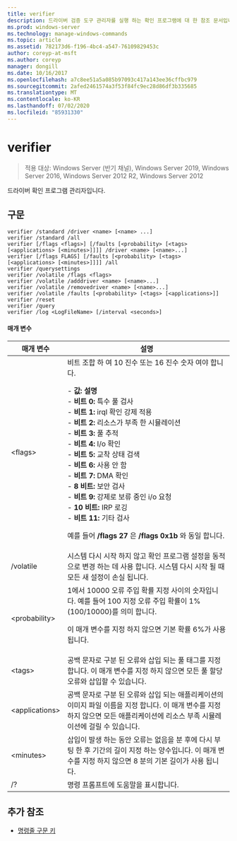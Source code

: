 ```yaml
---
title: verifier
description: 드라이버 검증 도구 관리자를 실행 하는 확인 프로그램에 대 한 참조 문서입니다.
ms.prod: windows-server
ms.technology: manage-windows-commands
ms.topic: article
ms.assetid: 782173d6-f196-4bc4-a547-76109829453c
author: coreyp-at-msft
ms.author: coreyp
manager: dongill
ms.date: 10/16/2017
ms.openlocfilehash: a7c8ee51a5a085b97093c417a143ee36cffbc979
ms.sourcegitcommit: 2afed2461574a3f53f84fc9ec28d86df3b335685
ms.translationtype: MT
ms.contentlocale: ko-KR
ms.lasthandoff: 07/02/2020
ms.locfileid: "85931330"
---
```

# <a name="verifier"></a>verifier

> 적용 대상: Windows Server (반기 채널), Windows Server 2019, Windows Server 2016, Windows Server 2012 R2, Windows Server 2012

드라이버 확인 프로그램 관리자입니다.

## <a name="syntax"></a>구문
```
verifier /standard /driver <name> [<name> ...]
verifier /standard /all
verifier [/flags <flags>] [/faults [<probability> [<tags> [<applications> [<minutes>]]]] /driver <name> [<name>...]
verifier [/flags FLAGS] [/faults [<probability> [<tags> [<applications> [<minutes>]]]] /all
verifier /querysettings
verifier /volatile /flags <flags>
verifier /volatile /adddriver <name> [<name>...]
verifier /volatile /removedriver <name> [<name>...]
verifier /volatile /faults [<probability> [<tags> [<applications>]]
verifier /reset
verifier /query
verifier /log <LogFileName> [/interval <seconds>]
```
#### <a name="parameters"></a>매개 변수
|매개 변수|설명|
|-------|--------|
|\<flags>|비트 조합 하 여 10 진수 또는 16 진수 숫자 여야 합니다.<p>-   **값: 설명**<br />-   **비트 0:** 특수 풀 검사<br />-   **비트 1:** irql 확인 강제 적용<br />-   **비트 2:** 리소스가 부족 한 시뮬레이션<br />-   **비트 3:** 풀 추적<br />-   **비트 4:** I/o 확인<br />-   **비트 5:** 교착 상태 검색<br />-   **비트 6:** 사용 안 함<br />-   **비트 7:** DMA 확인<br />-   **8 비트:** 보안 검사<br />-   **비트 9:** 강제로 보류 중인 i/o 요청<br />-   **10 비트:** IRP 로깅<br />-   **비트 11:** 기타 검사<p>예를 들어 **/flags 27** 은 **/flags 0x1b** 와 동일 합니다.|
|/volatile|시스템 다시 시작 하지 않고 확인 프로그램 설정을 동적으로 변경 하는 데 사용 합니다. 시스템 다시 시작 될 때 모든 새 설정이 손실 됩니다.|
|\<probability>|1에서 10000 오류 주입 확률 지정 사이의 숫자입니다. 예를 들어 100 지정 오류 주입 확률이 1% (100/10000)를 의미 합니다.<p>이 매개 변수를 지정 하지 않으면 기본 확률 6%가 사용 됩니다.|
|\<tags>|공백 문자로 구분 된 오류와 삽입 되는 풀 태그를 지정 합니다. 이 매개 변수를 지정 하지 않으면 모든 풀 할당 오류와 삽입할 수 있습니다.|
|\<applications>|공백 문자로 구분 된 오류와 삽입 되는 애플리케이션의 이미지 파일 이름을 지정 합니다. 이 매개 변수를 지정 하지 않으면 모든 애플리케이션에 리소스 부족 시뮬레이션에 걸릴 수 있습니다.|
|\<minutes>|삽입이 발생 하는 동안 오류는 없음을 분 후에 다시 부팅 한 후 기간의 길이 지정 하는 양수입니다. 이 매개 변수를 지정 하지 않으면 8 분의 기본 길이가 사용 됩니다.|
|/?|명령 프롬프트에 도움말을 표시합니다.|

## <a name="additional-references"></a>추가 참조
- [명령줄 구문 키](command-line-syntax-key.md)